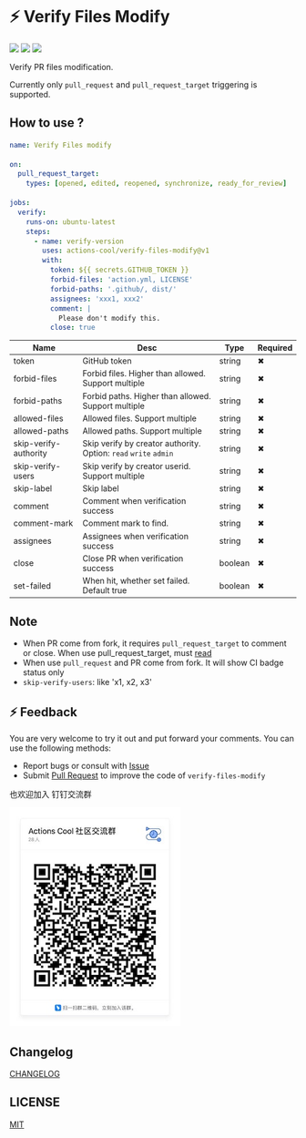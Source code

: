 # ⚡ Verify Files Modify

![](https://img.shields.io/github/workflow/status/actions-cool/verify-files-modify/CI?style=flat-square)
[![](https://img.shields.io/badge/marketplace-verify--files--modify-blueviolet?style=flat-square)](https://github.com/marketplace/actions/verify-files-modify)
[![](https://img.shields.io/github/v/release/actions-cool/verify-files-modify?style=flat-square&color=orange)](https://github.com/actions-cool/verify-files-modify/releases)

Verify PR files modification.

Currently only `pull_request` and `pull_request_target` triggering is supported.

## How to use ?

```yml
name: Verify Files modify

on:
  pull_request_target:
    types: [opened, edited, reopened, synchronize, ready_for_review]

jobs:
  verify:
    runs-on: ubuntu-latest
    steps:
      - name: verify-version
        uses: actions-cool/verify-files-modify@v1
        with:
          token: ${{ secrets.GITHUB_TOKEN }}
          forbid-files: 'action.yml, LICENSE'
          forbid-paths: '.github/, dist/'
          assignees: 'xxx1, xxx2'
          comment: |
            Please don't modify this.
          close: true
```

| Name | Desc | Type | Required |
| -- | -- | -- | -- |
| token | GitHub token | string | ✖ |
| forbid-files | Forbid files. Higher than allowed. Support multiple | string | ✖ |
| forbid-paths | Forbid paths. Higher than allowed. Support multiple | string | ✖ |
| allowed-files | Allowed files. Support multiple | string | ✖ |
| allowed-paths | Allowed paths. Support multiple | string | ✖ |
| skip-verify-authority | Skip verify by creator authority. Option: `read` `write` `admin` | string | ✖ |
| skip-verify-users | Skip verify by creator userid. Support multiple | string | ✖ |
| skip-label | Skip label | string | ✖ |
| comment | Comment when verification success | string | ✖ |
| comment-mark | Comment mark to find. | string | ✖ |
| assignees | Assignees when verification success | string | ✖ |
| close | Close PR when verification success | boolean | ✖ |
| set-failed | When hit, whether set failed. Default true | boolean | ✖ |

## Note

- When PR come from fork, it requires `pull_request_target` to comment or close. When use pull_request_target, must [read](https://docs.github.com/en/actions/reference/events-that-trigger-workflows#pull_request_target)
- When use `pull_request` and PR come from fork. It will show CI badge status only
- `skip-verify-users`: like 'x1, x2, x3'

## ⚡ Feedback

You are very welcome to try it out and put forward your comments. You can use the following methods:

- Report bugs or consult with [Issue](https://github.com/actions-cool/verify-files-modify/issues)
- Submit [Pull Request](https://github.com/actions-cool/verify-files-modify/pulls) to improve the code of `verify-files-modify`

也欢迎加入 钉钉交流群

![](https://github.com/actions-cool/resources/blob/main/dingding.jpeg?raw=true)

## Changelog

[CHANGELOG](./CHANGELOG.md)

## LICENSE

[MIT](./LICENSE)
